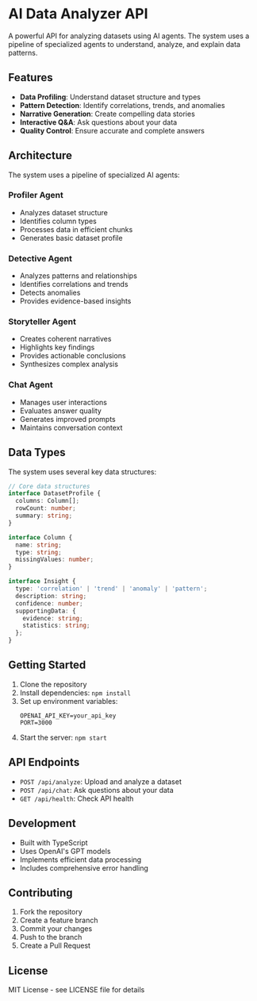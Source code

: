 # AI Data Analyzer API

A powerful API for analyzing datasets using AI agents. The system uses a pipeline of specialized agents to understand, analyze, and explain data patterns.

## Features

- **Data Profiling**: Understand dataset structure and types
- **Pattern Detection**: Identify correlations, trends, and anomalies
- **Narrative Generation**: Create compelling data stories
- **Interactive Q&A**: Ask questions about your data
- **Quality Control**: Ensure accurate and complete answers

## Architecture

The system uses a pipeline of specialized AI agents:

### Profiler Agent
- Analyzes dataset structure
- Identifies column types
- Processes data in efficient chunks
- Generates basic dataset profile

### Detective Agent
- Analyzes patterns and relationships
- Identifies correlations and trends
- Detects anomalies
- Provides evidence-based insights

### Storyteller Agent
- Creates coherent narratives
- Highlights key findings
- Provides actionable conclusions
- Synthesizes complex analysis

### Chat Agent
- Manages user interactions
- Evaluates answer quality
- Generates improved prompts
- Maintains conversation context

## Data Types

The system uses several key data structures:

```typescript
// Core data structures
interface DatasetProfile {
  columns: Column[];
  rowCount: number;
  summary: string;
}

interface Column {
  name: string;
  type: string;
  missingValues: number;
}

interface Insight {
  type: 'correlation' | 'trend' | 'anomaly' | 'pattern';
  description: string;
  confidence: number;
  supportingData: {
    evidence: string;
    statistics: string;
  };
}
```

## Getting Started

1. Clone the repository
2. Install dependencies: `npm install`
3. Set up environment variables:
   ```
   OPENAI_API_KEY=your_api_key
   PORT=3000
   ```
4. Start the server: `npm start`

## API Endpoints

- `POST /api/analyze`: Upload and analyze a dataset
- `POST /api/chat`: Ask questions about your data
- `GET /api/health`: Check API health

## Development

- Built with TypeScript
- Uses OpenAI's GPT models
- Implements efficient data processing
- Includes comprehensive error handling

## Contributing

1. Fork the repository
2. Create a feature branch
3. Commit your changes
4. Push to the branch
5. Create a Pull Request

## License

MIT License - see LICENSE file for details
